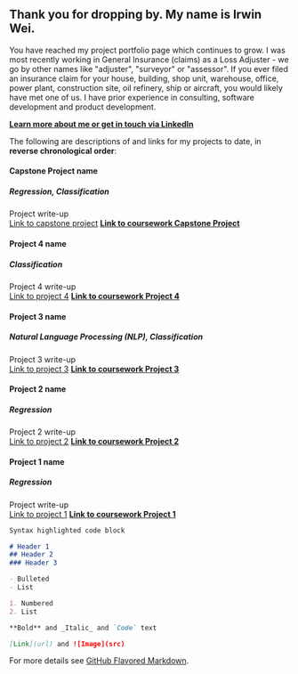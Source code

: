 ## Thank you for dropping by. My name is Irwin Wei.

You have reached my project portfolio page which continues to grow. I was most recently working in General Insurance (claims) as a Loss Adjuster - we go by other names like "adjuster", "surveyor" or "assessor". If you ever filed an insurance claim for your house, building, shop unit, warehouse, office, power plant, construction site, oil refinery, ship or aircraft, you would likely have met one of us. I have prior experience in consulting, software development and product development.

<b><a href="https://www.linkedin.com/in/irwinwei" target="_blank">Learn more about me or get in touch via LinkedIn</a></b>

The following are descriptions of and links for my projects to date, in **reverse chronological order**:

#### Capstone Project name
##### Regression, Classification

Project write-up<br>
[Link to capstone project](https://www.github.com/irwinwei73/GA-DSI-Capstone)
<b><a href="https://www.linkedin.com/in/irwinwei" target="_blank">Link to coursework Capstone Project</a></b>

#### Project 4 name
##### Classification

Project 4 write-up<br>
[Link to project 4](https://www.github.com/irwinwei73/GA-DSI-Project-04)
<b><a href="https://www.github.com/irwinwei73/GA-DSI-Project-04" target="_blank">Link to coursework Project 4</a></b>

#### Project 3 name
##### Natural Language Processing (NLP), Classification

Project 3 write-up<br>
[Link to project 3](https://www.github.com/irwinwei73/GA-DSI-Project-03)
<b><a href="https://www.github.com/irwinwei73/GA-DSI-Project-03" target="_blank">Link to coursework Project 3</a></b>

#### Project 2 name
##### Regression

Project 2 write-up<br>
[Link to project 2](https://www.github.com/irwinwei73/GA-DSI-Project-02)
<b><a href="https://www.github.com/irwinwei73/GA-DSI-Project-02" target="_blank">Link to coursework Project 2</a></b>

#### Project 1 name
##### Regression

Project write-up<br>
[Link to project 1](https://www.github.com/irwinwei73/GA-DSI-Project-01)
<b><a href="https://www.github.com/irwinwei73/GA-DSI-Project-01" target="_blank">Link to coursework Project 1</a></b>


```markdown
Syntax highlighted code block

# Header 1
## Header 2
### Header 3

- Bulleted
- List

1. Numbered
2. List

**Bold** and _Italic_ and `Code` text

[Link](url) and ![Image](src)
```

For more details see [GitHub Flavored Markdown](https://guides.github.com/features/mastering-markdown/).
